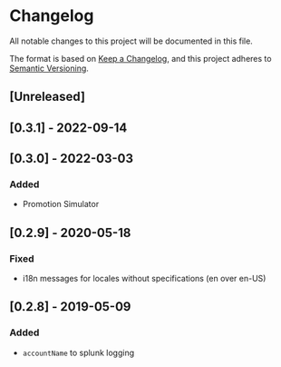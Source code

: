 # Changelog

All notable changes to this project will be documented in this file.

The format is based on [Keep a Changelog](https://keepachangelog.com/en/1.0.0/),
and this project adheres to [Semantic Versioning](https://semver.org/spec/v2.0.0.html).

## [Unreleased]

## [0.3.1] - 2022-09-14

## [0.3.0] - 2022-03-03

### Added

- Promotion Simulator

## [0.2.9] - 2020-05-18

### Fixed

- i18n messages for locales without specifications (en over en-US)

## [0.2.8] - 2019-05-09

### Added

- `accountName` to splunk logging
